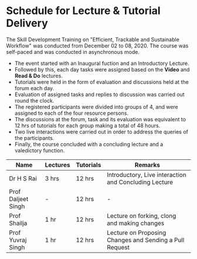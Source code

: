 # Schedule for Lecture & Tutorial Delivery

The Skill Development Training on "Efficient, Trackable and Sustainable Workflow" was conducted from December 02 to 08, 2020.
The course was self-paced and was conducted in asynchronous mode.  

 - The event started with an Inaugural fuction and an Introductory Lecture.
 - Followed by this, each day tasks were assigned based on the **Video** and **Read & Do** lectures. 
 - Tutorials were held in the form of evaluation and discussions held at the forum each day.
 - Evaluation of assigned tasks and replies to discussion was carried out round the clock.
 - The registered participants were divided into groups of 4, and were assigned to each of the four resource persons.
 - The discussions at the forum, task and its evaluation was equivalent to 12 hrs of tutorials for each group making a total of 48 hours.
 - Two live interactions were carried out in order to address the queries of the participants.
 - Finally, the course concluded with a concluding lecture and a valedictory function.  

| Name | Lectures | Tutorials | Remarks |
| --- | --- | --- | --- |
| Dr H S Rai | 3 hrs | 12 hrs | Introductory, Live interaction and Concluding Lecture|
| Prof Daljeet Singh | - | 12 hrs | - |
| Prof Shailja | 1 hr | 12 hrs | Lecture on forking, clong and making changes  |
| Prof Yuvraj Singh | 1 hr | 12 hrs | Lecture on Proposing Changes and Sending a Pull Request |
